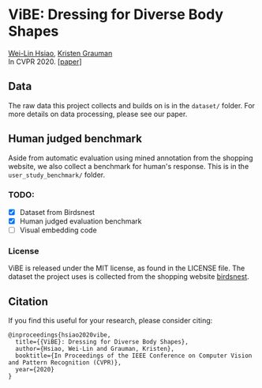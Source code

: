 # ViBE: Dressing for Diverse Body Shapes
[Wei-Lin Hsiao](http://www.cs.utexas.edu/~kimhsiao/),
[Kristen Grauman](http://www.cs.utexas.edu/~grauman/)<br/>
In CVPR 2020.  [[paper]](https://arxiv.org/abs/1912.06697)

## Data
The raw data this project collects and builds on is in the ```dataset/``` folder. For more details on data processing, please see our paper.

## Human judged benchmark
Aside from automatic evaluation using mined annotation from the shopping website, we also collect a benchmark for human's response. This is in the ```user_study_benchmark/``` folder.

### TODO:
- [x] Dataset from Birdsnest
- [x] Human judged evaluation benchmark
- [ ] Visual embedding code

### License
ViBE is released under the MIT license, as found in the LICENSE file. 
The dataset the project uses is collected from the shopping website [birdsnest](https://www.birdsnest.com.au/). 


## Citation
If you find this useful for your research, please consider citing:
```
@inproceedings{hsiao2020vibe,
  title={{ViBE}: Dressing for Diverse Body Shapes},
  author={Hsiao, Wei-Lin and Grauman, Kristen},
  booktitle={In Proceedings of the IEEE Conference on Computer Vision and Pattern Recognition (CVPR)},
  year={2020}
}
```
